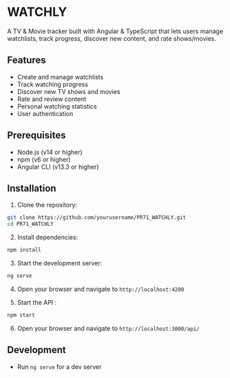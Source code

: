 # WATCHLY

A TV & Movie tracker built with Angular & TypeScript that lets users manage watchlists, track progress, discover new content, and rate shows/movies.

## Features

- Create and manage watchlists
- Track watching progress
- Discover new TV shows and movies
- Rate and review content
- Personal watching statistics
- User authentication

## Prerequisites

- Node.js (v14 or higher)
- npm (v6 or higher)
- Angular CLI (v13.3 or higher)

## Installation

1. Clone the repository:
```bash
git clone https://github.com/yourusername/PR71_WATCHLY.git
cd PR71_WATCHLY
```

2. Install dependencies:
```bash
npm install
```

3. Start the development server:
```bash
ng serve
```

4. Open your browser and navigate to `http://localhost:4200`


5. Start the API :
```bash
npm start
```

6. Open your browser and navigate to `http://localhost:3000/api/`

## Development

- Run `ng serve` for a dev server

